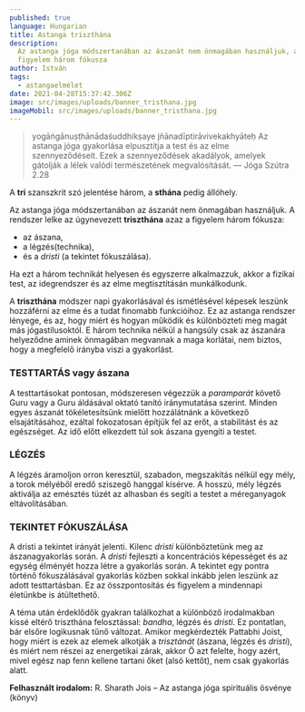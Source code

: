 ```yaml
---
published: true
language: Hungarian
title: Astanga triszthána
description:
  Az astanga jóga módszertanában az ászanát nem önmagában használjuk, a rendszer lelke az úgynevezett triszthána azaz a
  figyelem három fókusza
author: István
tags:
  - astangaelmélet
date: 2021-04-28T15:37:42.306Z
image: src/images/uploads/banner_tristhana.jpg
imageMobil: src/images/uploads/banner_tristhana.jpg
---
```


> yogāṅgānuṣṭhānādaśuddhikṣaye jñānadīptirāvivekakhyāteḥ Az astanga jóga gyakorlása elpusztítja a test és az elme
> szennyeződéseit. Ezek a szennyeződések akadályok, amelyek gátolják a lélek valódi természetének megvalósítását. — Jóga
> Szútra 2.28

A **tri** szanszkrit szó jelentése három, a **sthána** pedig állóhely.

Az astanga jóga módszertanában az ászanát nem önmagában használjuk. A rendszer lelke az úgynevezett **triszthána** azaz
a figyelem három fókusza:

- az ászana,
- a légzés(technika),
- és a _dristi_ (a tekintet fókuszálása).

Ha ezt a három technikát helyesen és egyszerre alkalmazzuk, akkor a fizikai test, az idegrendszer és az elme
megtisztításán munkálkodunk.

A **triszthána** módszer napi gyakorlásával és ismétlésével képesek leszünk hozzáférni az elme és a tudat finomabb
funkcióihoz. Ez az astanga rendszer lényege, és az, hogy miért és hogyan működik és különbözteti meg magát más
jógastílusoktól. E három technika nélkül a hangsúly csak az ászanára helyeződne aminek önmagában megvannak a maga
korlátai, nem biztos, hogy a megfelelő irányba viszi a gyakorlást.

### TESTTARTÁS vagy ászana

A testtartásokat pontosan, módszeresen végezzük a _paramparát_ követő Guru vagy a Guru áldásával oktató tanító
iránymutatása szerint. Minden egyes ászanát tökéletesítsünk mielőtt hozzálátnánk a következő elsajátításához, ezáltal
fokozatosan építjük fel az erőt, a stabilitást és az egészséget. Az idő előtt elkezdett túl sok ászana gyengíti a
testet.

### LÉGZÉS

A légzés áramoljon orron keresztül, szabadon, megszakítás nélkül egy mély, a torok mélyéből eredő sziszegő hanggal
kísérve. A hosszú, mély légzés aktiválja az emésztés tüzét az alhasban és segíti a testet a méreganyagok
eltávolításában.

### TEKINTET FÓKUSZÁLÁSA

A dristi a tekintet irányát jelenti. Kilenc _dristi_ különböztetünk meg az ászanagyakorlás során. A _dristi_ fejleszti a
koncentrációs képességet és az egység élményét hozza létre a gyakorlás során. A tekintet egy pontra történő
fókuszálásával gyakorlás közben sokkal inkább jelen leszünk az adott testtartásban. Ez az összpontosítás és figyelem a
mindennapi életünkbe is átültethető.

A téma után érdeklődők gyakran találkozhat a különböző irodalmakban kissé eltérő triszthána felosztással: _bandha_,
légzés és _dristi_. Ez pontatlan, bár elsőre logikusnak tűnő változat. Amikor megkérdezték Pattabhi Joist, hogy miért is
ezek az elemek alkotják a _trisztánát_ (ászana, légzés és _dristi_), és miért nem részei az energetikai zárak, akkor Ö
azt felelte, hogy azért, mivel egész nap fenn kellene tartani őket (alsó kettőt), nem csak gyakorlás alatt.

**Felhasznált irodalom:** R. Sharath Jois – Az astanga jóga spirituális ösvénye (könyv)

